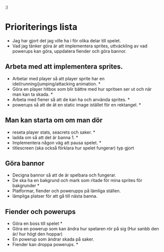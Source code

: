 :)


# Prioriterings lista
* Jag har gjort det jag ville ha i för olika delar till spelet.
* Vad jag tänker göra är att implementera sprites, uttväckling av vad powerups kan göra, uppdatera fiender och göra bannor.

## Arbeta med att implementera sprites. 
* Arbetar med player så att player sprite har en idel/running/jumping/attacking animation. *
* Göra en player hitbox som blir bättre med hur spritsen ser ut och när man kan ta skada. *
* Arbeta med fiener så att de kan ha och använda sprites. *
* powerups så att de ät en static image istället för en rektangel. *

## Man kan starta om om man dör
* reseta player stats, seacrets och saker. *
* ladda om så att det är banna 1. *
* Implementera någon väg att pausa spelet. *
* titlescreen (ska också förklara hur spelet fungerar) typ gjort

## Göra bannor
* Decigna bannor så att de är spelbara och fungerar. 
* De ska ha en bakgrund och mark som ritade för mina sprites för bakgrunder *
* Platformar, fiender och powerupps på lämliga ställen. 
* lämpliga platser för att gå till nästa banna.

## Fiender och powerups
* Göra en boss till spelet *
* Göra en powerup som kan ändra hur spelaren rör på sig (Hur sanbb den är/ hur högt den hoppar)
* En powerup som ändrar skada på saker.
* Fiender kan droppa powerups. *

